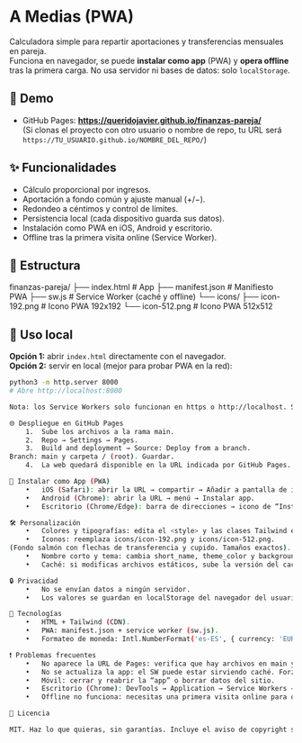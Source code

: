 # A Medias (PWA)

Calculadora simple para repartir aportaciones y transferencias mensuales en pareja.  
Funciona en navegador, se puede **instalar como app** (PWA) y **opera offline** tras la primera carga. No usa servidor ni bases de datos: solo `localStorage`.

## 🔗 Demo
- GitHub Pages: **https://queridojavier.github.io/finanzas-pareja/**  
  (Si clonas el proyecto con otro usuario o nombre de repo, tu URL será `https://TU_USUARIO.github.io/NOMBRE_DEL_REPO/`)

## ✨ Funcionalidades
- Cálculo proporcional por ingresos.
- Aportación a fondo común y ajuste manual (+/−).
- Redondeo a céntimos y control de límites.
- Persistencia local (cada dispositivo guarda sus datos).
- Instalación como PWA en iOS, Android y escritorio.
- Offline tras la primera visita online (Service Worker).

## 📂 Estructura
finanzas-pareja/
├── index.html         # App
├── manifest.json      # Manifiesto PWA
├── sw.js              # Service Worker (caché y offline)
└── icons/
├── icon-192.png   # Icono PWA 192x192
└── icon-512.png   # Icono PWA 512x512

## 🚀 Uso local
**Opción 1:** abrir `index.html` directamente con el navegador.  
**Opción 2:** servir en local (mejor para probar PWA en la red):
```bash
python3 -m http.server 8000
# Abre http://localhost:8000

Nota: los Service Workers solo funcionan en https o http://localhost. Si abres el archivo directamente (file://), tendrás la app pero sin SW.

🌐 Despliegue en GitHub Pages
	1.	Sube los archivos a la rama main.
	2.	Repo → Settings → Pages.
	3.	Build and deployment → Source: Deploy from a branch.
Branch: main y carpeta / (root). Guardar.
	4.	La web quedará disponible en la URL indicada por GitHub Pages.

📱 Instalar como App (PWA)
	•	iOS (Safari): abrir la URL → compartir → Añadir a pantalla de inicio.
	•	Android (Chrome): abrir la URL → menú → Instalar app.
	•	Escritorio (Chrome/Edge): barra de direcciones → icono de “Instalar”.

🛠️ Personalización
	•	Colores y tipografías: edita el <style> y las clases Tailwind en index.html.
	•	Iconos: reemplaza icons/icon-192.png y icons/icon-512.png.
(Fondo salmón con flechas de transferencia y cupido. Tamaños exactos).
	•	Nombre corto y tema: cambia short_name, theme_color y background_color en manifest.json.
	•	Caché: si modificas archivos estáticos, sube la versión del caché en sw.js (const CACHE = 'finanzas-vX').

🔒 Privacidad
	•	No se envían datos a ningún servidor.
	•	Los valores se guardan en localStorage del navegador del usuario.

🧩 Tecnologías
	•	HTML + Tailwind (CDN).
	•	PWA: manifest.json + service worker (sw.js).
	•	Formateo de moneda: Intl.NumberFormat('es-ES', { currency: 'EUR' }).

❗ Problemas frecuentes
	•	No aparece la URL de Pages: verifica que hay archivos en main y que Pages está configurado con main y /.
	•	No se actualiza la app: el SW puede estar sirviendo caché. Forzar recarga dura:
	•	Móvil: cerrar y reabrir la “app” o borrar datos del sitio.
	•	Escritorio (Chrome): DevTools → Application → Service Workers → Update y Clear storage.
	•	Offline no funciona: necesitas una primera visita online para que el SW cachee.

📜 Licencia

MIT. Haz lo que quieras, sin garantías. Incluye el aviso de copyright si redistribuyes.
